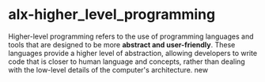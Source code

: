 # alx-higher_level_programming

Higher-level programming refers to the use of programming languages and tools that are designed to be more **abstract and user-friendly**. These languages provide a higher level of abstraction, allowing developers to write code that is closer to human language and concepts, rather than dealing with the low-level details of the computer's architecture.
new
